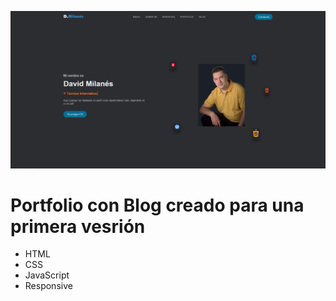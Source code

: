 ![preview img](/preview.png)

### 
<h1>Portfolio con Blog creado para una primera vesrión</h1>

<ul>
  <li>HTML</li>
  <li>CSS</li>
  <li>JavaScript</li>
  <li>Responsive</li>
</ul>

